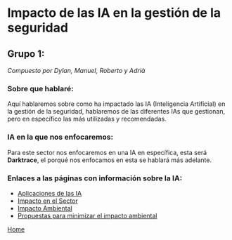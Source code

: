 # Impacto de las IA en la gestión de la seguridad
## Grupo 1:
_Compuesto por Dylan, Manuel, Roberto y Adrià_


### Sobre que hablaré:
Aquí hablaremos sobre como ha impactado las IA (Inteligencia Artificial) en la gestión de la seguridad, hablaremos de las diferentes IAs que gestionan, pero en específico las más utilizadas y recomendadas.

### IA en la que nos enfocaremos:
Para este sector nos enfocaremos en una IA en específica, esta será **Darktrace**, el porqué nos enfocamos en esta se hablará más adelante.

### Enlaces a las páginas con información sobre la IA:
- [Aplicaciones de las IA](./aplicacion2.md)
- [Impacto en el Sector](./impactosector2.md)
- [Impacto Ambiental](./impactoambiental2.md)
- [Propuestas para minimizar el impacto ambiental](./propuesta2.md)



[Home](index.md)
